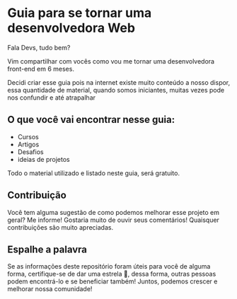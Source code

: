 
# Guia para se tornar uma desenvolvedora Web 

Fala Devs, tudo bem? 

Vim compartilhar com vocês como vou me tornar uma desenvolvedora front-end em 6 meses.

Decidi criar esse guia pois na internet existe muito conteúdo a nosso dispor, essa quantidade de material, quando somos iniciantes, muitas vezes pode nos confundir e até atrapalhar

## O que você vai encontrar nesse guia: 

* Cursos 
* Artigos
* Desafios 
* ideias de projetos

Todo o material utilizado e listado neste guia, será gratuito.

## Contribuição 

Você tem alguma sugestão de como podemos melhorar esse projeto em geral? Me informe! Gostaria muito de ouvir seus comentários!
Quaisquer contribuições são muito apreciadas.

## Espalhe a palavra

Se as informações deste repositório foram úteis para você de alguma forma, certifique-se de dar uma estrela 🌟, dessa forma, outras pessoas podem encontrá-lo e se beneficiar também! Juntos, podemos crescer e melhorar nossa comunidade!



 
